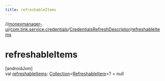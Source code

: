 ```yaml
---
title: refreshableItems
---
```

//[moneymanager-ui](../../../index.html)/[com.tink.service.credentials](../index.html)/[CredentialsRefreshDescriptor](index.html)/[refreshableItems](refreshable-items.html)



# refreshableItems



[androidJvm]\
val [refreshableItems](refreshable-items.html): [Collection](https://kotlinlang.org/api/latest/jvm/stdlib/kotlin.collections/-collection/index.html)&lt;[RefreshableItem](../../com.tink.model.credentials/-refreshable-item/index.html)&gt;? = null




